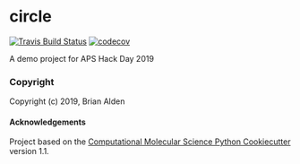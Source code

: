 circle
==============================
[//]: # (Badges)
[![Travis Build Status](https://travis-ci.org/REPLACE_WITH_OWNER_ACCOUNT/circle.svg?branch=master)](https://travis-ci.org/REPLACE_WITH_OWNER_ACCOUNT/circle)
[![codecov](https://codecov.io/gh/REPLACE_WITH_OWNER_ACCOUNT/circle/branch/master/graph/badge.svg)](https://codecov.io/gh/REPLACE_WITH_OWNER_ACCOUNT/circle/branch/master)

A demo project for APS Hack Day 2019

### Copyright

Copyright (c) 2019, Brian Alden


#### Acknowledgements
 
Project based on the 
[Computational Molecular Science Python Cookiecutter](https://github.com/molssi/cookiecutter-cms) version 1.1.
